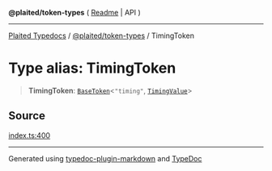 **@plaited/token-types** ( [Readme](../README.md) \| API )

***

[Plaited Typedocs](../../../modules.md) / [@plaited/token-types](../modules.md) / TimingToken

# Type alias: TimingToken

> **TimingToken**: [`BaseToken`](BaseToken.md)\<`"timing"`, [`TimingValue`](TimingValue.md)\>

## Source

[index.ts:400](https://github.com/plaited/plaited/blob/d85458a/libs/token-types/src/index.ts#L400)

***

Generated using [typedoc-plugin-markdown](https://www.npmjs.com/package/typedoc-plugin-markdown) and [TypeDoc](https://typedoc.org/)
